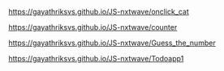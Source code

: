 https://gayathriksvs.github.io/JS-nxtwave/onclick_cat

https://gayathriksvs.github.io/JS-nxtwave/counter

https://gayathriksvs.github.io/JS-nxtwave/Guess_the_number

https://gayathriksvs.github.io/JS-nxtwave/Todoapp1

